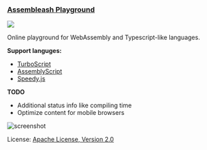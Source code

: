 ### [Assembleash Playground](https://maxgraey.github.io/Assembleash/#AssemblyScript)

[![](https://tokei.rs/b1/github/MaxGraey/Assembleash?style=flat-square)](https://github.com/MaxGraey/Assembleash)

Online playground for WebAssembly and Typescript-like languages.

**Support languges:**
- [TurboScript](https://maxgraey.github.io/Assembleash/#TurboScript)
- [AssemblyScript](https://maxgraey.github.io/Assembleash/#AssemblyScript)
- [Speedy.js](https://maxgraey.github.io/Assembleash/#Speedy.js)

**TODO**

- Additional status info like compiling time
- Optimize content for mobile browsers


![screenshot](https://www.dropbox.com/s/36mexi7cjc7zvhg/assembleash-screenshot.jpg?raw=1)

License: [Apache License, Version 2.0](https://opensource.org/licenses/Apache-2.0)
